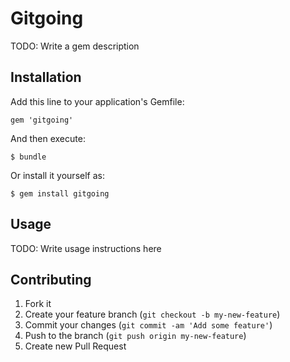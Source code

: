 # Gitgoing

TODO: Write a gem description

## Installation

Add this line to your application's Gemfile:

    gem 'gitgoing'

And then execute:

    $ bundle

Or install it yourself as:

    $ gem install gitgoing

## Usage

TODO: Write usage instructions here

## Contributing

1. Fork it
2. Create your feature branch (`git checkout -b my-new-feature`)
3. Commit your changes (`git commit -am 'Add some feature'`)
4. Push to the branch (`git push origin my-new-feature`)
5. Create new Pull Request
